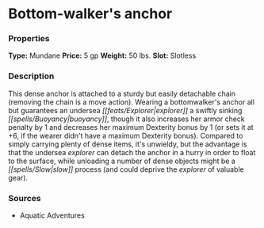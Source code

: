 ﻿---
Title: "Bottom-walker's anchor"
Type: "Mundane"
Price: "5 gp"
Weight: "50 lbs."
Slot: "Slotless"
Description: |
  "This dense anchor is attached to a sturdy but easily detachable chain (removing the chain is a move action). Wearing a bottomwalker's anchor all but guarantees an undersea explorer a swiftly sinking buoyancy, though it also increases her armor check penalty by 1 and decreases her maximum Dexterity bonus by 1 (or sets it at +6, if the wearer didn't have a maximum Dexterity bonus). Compared to simply carrying plenty of dense items, it's unwieldy, but the advantage is that the undersea explorer can detach the anchor in a hurry in order to float to the surface, while unloading a number of dense objects might be a slow process (and could deprive the explorer of valuable gear)."
Sources: "['Aquatic Adventures']"
---

# Bottom-walker's anchor

### Properties

**Type:** Mundane **Price:** 5 gp **Weight:** 50 lbs. **Slot:** Slotless

### Description

This dense anchor is attached to a sturdy but easily detachable chain (removing the chain is a move action). Wearing a bottomwalker's anchor all but guarantees an undersea _[[feats/Explorer|explorer]]_ a swiftly sinking _[[spells/Buoyancy|buoyancy]]_, though it also increases her armor check penalty by 1 and decreases her maximum Dexterity bonus by 1 (or sets it at +6, if the wearer didn't have a maximum Dexterity bonus). Compared to simply carrying plenty of dense items, it's unwieldy, but the advantage is that the undersea _explorer_ can detach the anchor in a hurry in order to float to the surface, while unloading a number of dense objects might be a _[[spells/Slow|slow]]_ process (and could deprive the _explorer_ of valuable gear).

### Sources

* Aquatic Adventures